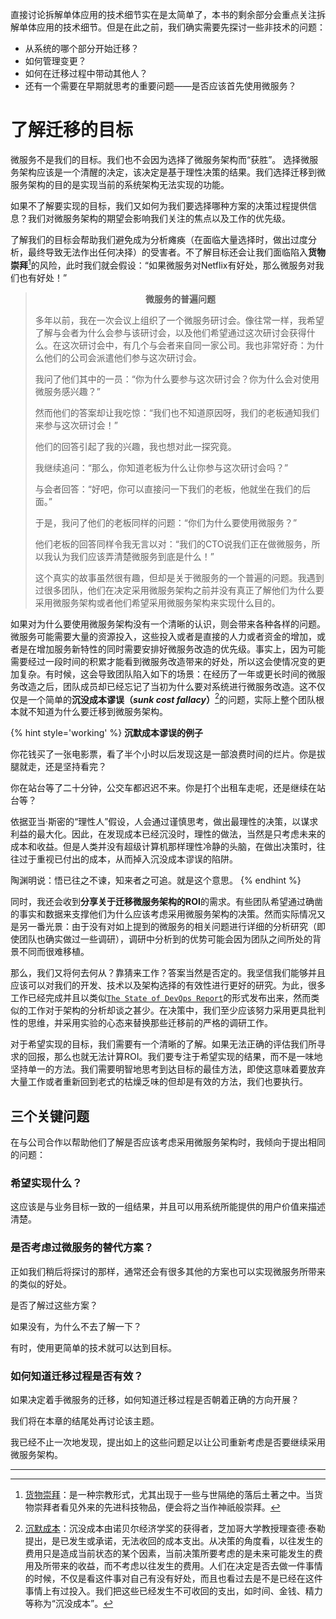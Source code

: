 直接讨论拆解单体应用的技术细节实在是太简单了，本书的剩余部分会重点关注拆解单体应用的技术细节。但是在此之前，我们确实需要先探讨一些非技术的问题：

* 从系统的哪个部分开始迁移？
* 如何管理变更？
* 如何在迁移过程中带动其他人？
* 还有一个需要在早期就思考的重要问题——是否应该首先使用微服务？

# 了解迁移的目标
微服务不是我们的目标。我们也不会因为选择了微服务架构而“获胜”。 选择微服务架构应该是一个清醒的决定，该决定是基于理性决策的结果。我们选择迁移到微服务架构的目的是实现当前的系统架构无法实现的功能。

如果不了解要实现的目标，我们又如何为我们要选择哪种方案的决策过程提供信息？我们对微服务架构的期望会影响我们关注的焦点以及工作的优先级。

了解我们的目标会帮助我们避免成为分析瘫痪（在面临大量选择时，做出过度分析，最终导致无法作出任何决择）的受害者。不了解目标还会让我们面临陷入**货物崇拜**[^译注1]的风险，此时我们就会假设：“如果微服务对Netflix有好处，那么微服务对我们也有好处！”

> **<div align="center">微服务的普遍问题</div>**
> 
> 多年以前，我在一次会议上组织了一个微服务研讨会。像往常一样，我希望了解与会者为什么会参与该研讨会，以及他们希望通过这次研讨会获得什么。在这次研讨会中，有几个与会者来自同一家公司。我也非常好奇：为什么他们的公司会派遣他们参与这次研讨会。
> 
> 我问了他们其中的一员：“你为什么要参与这次研讨会？你为什么会对使用微服务感兴趣？”
> 
> 然而他们的答案却让我吃惊：“我们也不知道原因呀，我们的老板通知我们来参与这次研讨会！”
> 
> 他们的回答引起了我的兴趣，我也想对此一探究竟。
> 
> 我继续追问：“那么，你知道老板为什么让你参与这次研讨会吗？”
> 
> 与会者回答：“好吧，你可以直接问一下我们的老板，他就坐在我们的后面。” 
> 
> 于是，我问了他们的老板同样的问题：“你们为什么要使用微服务？”
> 
> 他们老板的回答同样令我无言以对：“我们的CTO说我们正在做微服务，所以我认为我们应该弄清楚微服务到底是什么！”
> 
> 
> 这个真实的故事虽然很有趣，但却是关于微服务的一个普遍的问题。我遇到过很多团队，他们在决定采用微服务架构之前并没有真正了解他们为什么要采用微服务架构或者他们希望采用微服务架构来实现什么目的。

如果对为什么要使用微服务架构没有一个清晰的认识，则会带来各种各样的问题。微服务可能需要大量的资源投入，这些投入或者是直接的人力或者资金的增加，或者是在增加服务新特性的同时需要安排好微服务改造的优先级。事实上，因为可能需要经过一段时间的积累才能看到微服务改造带来的好处，所以这会使情况变的更加复杂。有时候，这会导致团队陷入如下的场景：在经历了一年或更长时间的微服务改造之后，团队成员却已经忘记了当初为什么要对系统进行微服务改造。这不仅仅是一个简单的**沉没成本谬误（*sunk cost fallacy*）**[^译注2]的问题，实际上整个团队根本就不知道为什么要迁移到微服务架构。

{% hint style='working' %}
**沉默成本谬误的例子**

你花钱买了一张电影票，看了半个小时以后发现这是一部浪费时间的烂片。你是拔腿就走，还是坚持看完？

你在站台等了二十分钟，公交车都迟迟不来。你是打个出租车走呢，还是继续在站台等？

依据亚当·斯密的“理性人”假设，人会通过谨慎思考，做出最理性的决策，以谋求利益的最大化。因此，在发现成本已经沉没时，理性的做法，当然是只考虑未来的成本和收益。但是人类并没有超级计算机那样理性冷静的头脑，在做出决策时，往往过于重视已付出的成本，从而掉入沉没成本谬误的陷阱。

陶渊明说：悟已往之不谏，知来者之可追。就是这个意思。
{% endhint %}

同时，我还会收到**分享关于迁移微服务架构的ROI**的需求。有些团队希望通过确凿的事实和数据来支撑他们为什么应该考虑采用微服务架构的决策。然而实际情况又是另一番光景：由于没有对如上提到的微服务的相关问题进行详细的分析研究（即使团队也确实做过一些调研），调研中分析到的优势可能会因为团队之间所处的背景不同而很难移植。

那么，我们又将何去何从？靠猜来工作？答案当然是否定的。我坚信我们能够并且应该可以对我们的开发、技术以及架构选择的有效性进行更好的研究。为此，很多工作已经完成并且以类似[`The State of DevOps Report`](https://cloud.google.com/devops/state-of-devops/)的形式发布出来，然而类似的工作对于架构的分析却谈之甚少。在决策中，我们至少应该努力采用更具批判性的思维，并采用实验的心态来替换那些迁移前的严格的调研工作。

对于希望实现的目标，我们需要有一个清晰的了解。如果无法正确的评估我们所寻求的回报，那么也就无法计算ROI。我们要专注于希望实现的结果，而不是一味地坚持单一的方法。我们需要明智地思考到达目标的最佳方法，即使这意味着要放弃大量工作或者重新回到老式的枯燥乏味的但却是有效的方法，我们也要执行。

## 三个关键问题
在与公司合作以帮助他们了解是否应该考虑采用微服务架构时，我倾向于提出相同的问题：

### 希望实现什么？
这应该是与业务目标一致的一组结果，并且可以用系统所能提供的用户价值来描述清楚。

### 是否考虑过微服务的替代方案？
正如我们稍后将探讨的那样，通常还会有很多其他的方案也可以实现微服务所带来的类似的好处。

是否了解过这些方案？

如果没有，为什么不去了解一下？

有时，使用更简单的技术就可以达到目标。

### 如何知道迁移过程是否有效？
如果决定着手微服务的迁移，如何知道迁移过程是否朝着正确的方向开展？

我们将在本章的结尾处再讨论该主题。

我已经不止一次地发现，提出如上的这些问题足以让公司重新考虑是否要继续采用微服务架构。

---

[^译注1]: [货物崇拜](https://baike.baidu.com/item/%E8%B4%A7%E7%89%A9%E5%B4%87%E6%8B%9C/5251296)：是一种宗教形式，尤其出现于一些与世隔绝的落后土著之中。当货物崇拜者看见外来的先进科技物品，便会将之当作神祇般崇拜。

[^译注2]: [沉默成本](https://baike.baidu.com/item/%E6%B2%89%E6%B2%A1%E6%88%90%E6%9C%AC/5740352)：沉没成本由诺贝尔经济学奖的获得者，芝加哥大学教授理查德·泰勒提出，是已发生或承诺，无法收回的成本支出。从决策的角度看，以往发生的费用只是造成当前状态的某个因素，当前决策所要考虑的是未来可能发生的费用及所带来的收益，而不考虑以往发生的费用。人们在决定是否去做一件事情的时候，不仅是看这件事对自己有没有好处，而且也看过去是不是已经在这件事情上有过投入。我们把这些已经发生不可收回的支出，如时间、金钱、精力等称为“沉没成本”。
